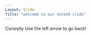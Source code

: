 ```yaml
---
Layout: Slide
Title: "welcome to our second slide"
---
```

Curiosity
Use the left arrow to go back!
